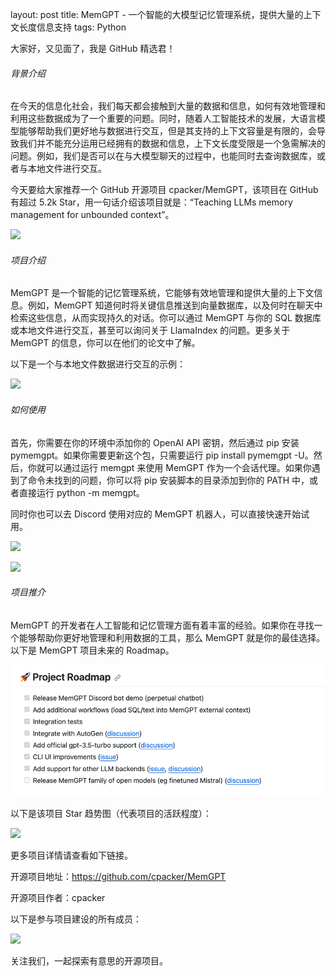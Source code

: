 layout: post
title: MemGPT - 一个智能的大模型记忆管理系统，提供大量的上下文长度信息支持
tags: Python

大家好，又见面了，我是 GitHub 精选君！

###### 背景介绍

在今天的信息化社会，我们每天都会接触到大量的数据和信息，如何有效地管理和利用这些数据成为了一个重要的问题。同时，随着人工智能技术的发展，大语言模型能够帮助我们更好地与数据进行交互，但是其支持的上下文容量是有限的，会导致我们并不能充分运用已经拥有的数据和信息，上下文长度受限是一个急需解决的问题。例如，我们是否可以在与大模型聊天的过程中，也能同时去查询数据库，或者与本地文件进行交互。

今天要给大家推荐一个 GitHub 开源项目 cpacker/MemGPT，该项目在 GitHub 有超过 5.2k Star，用一句话介绍该项目就是：“Teaching LLMs memory management for unbounded context”。

![](https://memgpt.ai/assets/img/memgpt_logo_circle.png)

###### 项目介绍

MemGPT 是一个智能的记忆管理系统，它能够有效地管理和提供大量的上下文信息。例如，MemGPT 知道何时将关键信息推送到向量数据库，以及何时在聊天中检索这些信息，从而实现持久的对话。你可以通过 MemGPT 与你的 SQL 数据库或本地文件进行交互，甚至可以询问关于 LlamaIndex 的问题。更多关于 MemGPT 的信息，你可以在他们的论文中了解。

以下是一个与本地文件数据进行交互的示例：

![](https://camo.githubusercontent.com/fc10cedb1942081c72b67de9544ac1545425c46a8cbc06bcdb6e7758bb543a07/68747470733a2f2f6d656d6770742e61692f6173736574732f696d672f646f632e676966)

###### 如何使用

首先，你需要在你的环境中添加你的 OpenAI API 密钥，然后通过 pip 安装 pymemgpt。如果你需要更新这个包，只需要运行 pip install pymemgpt -U。然后，你就可以通过运行 memgpt 来使用 MemGPT 作为一个会话代理。如果你遇到了命令未找到的问题，你可以将 pip 安装脚本的目录添加到你的 PATH 中，或者直接运行 python -m memgpt。

同时你也可以去 Discord 使用对应的 MemGPT 机器人，可以直接快速开始试用。

![](https://memgpt.ai/assets/img/discord/dm_settings.png)

![](https://memgpt.ai/assets/img/discord/slash_commands.png)

###### 项目推介

MemGPT 的开发者在人工智能和记忆管理方面有着丰富的经验。如果你在寻找一个能够帮助你更好地管理和利用数据的工具，那么 MemGPT 就是你的最佳选择。以下是 MemGPT 项目未来的 Roadmap。

![](https://raw.githubusercontent.com/ZhuPeng/pic/master/images/compress_image-20231111204646778.png)

以下是该项目 Star 趋势图（代表项目的活跃程度）：

![](https://api.star-history.com/svg?repos=cpacker/MemGPT&type=Timeline)

更多项目详情请查看如下链接。

开源项目地址：https://github.com/cpacker/MemGPT 

开源项目作者：cpacker

以下是参与项目建设的所有成员：

![](https://contrib.rocks/image?repo=cpacker/MemGPT)

关注我们，一起探索有意思的开源项目。